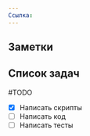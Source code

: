 ```yaml
---
Ссылка: 
---
```

## Заметки



## Список задач

#TODO 
- [x] Написать скрипты
- [ ] Написать код
- [ ] Написать тесты
